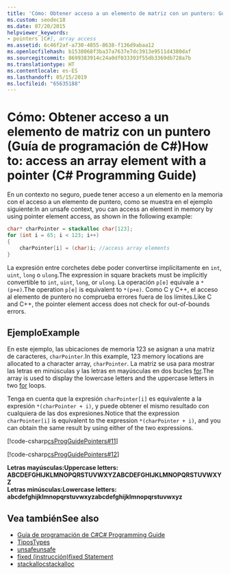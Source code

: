 ```yaml
---
title: 'Cómo: Obtener acceso a un elemento de matriz con un puntero: Guía de programación de C#'
ms.custom: seodec18
ms.date: 07/20/2015
helpviewer_keywords:
- pointers [C#], array access
ms.assetid: 6c46f2af-a730-4855-8638-f136d9abaa12
ms.openlocfilehash: b1538068f3ba37a7637e7dc3913e9511d4380daf
ms.sourcegitcommit: 8699383914c24a0df033393f55db3369db728a7b
ms.translationtype: HT
ms.contentlocale: es-ES
ms.lasthandoff: 05/15/2019
ms.locfileid: "65635188"
---
```

# <a name="how-to-access-an-array-element-with-a-pointer-c-programming-guide"></a><span data-ttu-id="92382-102">Cómo: Obtener acceso a un elemento de matriz con un puntero (Guía de programación de C#)</span><span class="sxs-lookup"><span data-stu-id="92382-102">How to: access an array element with a pointer (C# Programming Guide)</span></span>

<span data-ttu-id="92382-103">En un contexto no seguro, puede tener acceso a un elemento en la memoria con el acceso a un elemento de puntero, como se muestra en el ejemplo siguiente:</span><span class="sxs-lookup"><span data-stu-id="92382-103">In an unsafe context, you can access an element in memory by using pointer element access, as shown in the following example:</span></span>

```csharp
char* charPointer = stackalloc char[123];
for (int i = 65; i < 123; i++)
{
    charPointer[i] = (char)i; //access array elements
}
```

<span data-ttu-id="92382-104">La expresión entre corchetes debe poder convertirse implícitamente en `int`, `uint`, `long` o `ulong`.</span><span class="sxs-lookup"><span data-stu-id="92382-104">The expression in square brackets must be implicitly convertible to `int`, `uint`, `long`, or `ulong`.</span></span> <span data-ttu-id="92382-105">La operación `p[e]` equivale a `*(p+e)`.</span><span class="sxs-lookup"><span data-stu-id="92382-105">The operation `p[e]` is equivalent to `*(p+e)`.</span></span> <span data-ttu-id="92382-106">Como C y C++, el acceso al elemento de puntero no comprueba errores fuera de los límites.</span><span class="sxs-lookup"><span data-stu-id="92382-106">Like C and C++, the pointer element access does not check for out-of-bounds errors.</span></span>

## <a name="example"></a><span data-ttu-id="92382-107">Ejemplo</span><span class="sxs-lookup"><span data-stu-id="92382-107">Example</span></span>

<span data-ttu-id="92382-108">En este ejemplo, las ubicaciones de memoria 123 se asignan a una matriz de caracteres, `charPointer`.</span><span class="sxs-lookup"><span data-stu-id="92382-108">In this example, 123 memory locations are allocated to a character array, `charPointer`.</span></span> <span data-ttu-id="92382-109">La matriz se usa para mostrar las letras en minúsculas y las letras en mayúsculas en dos bucles [for](../../../csharp/language-reference/keywords/for.md).</span><span class="sxs-lookup"><span data-stu-id="92382-109">The array is used to display the lowercase letters and the uppercase letters in two [for](../../../csharp/language-reference/keywords/for.md) loops.</span></span>

<span data-ttu-id="92382-110">Tenga en cuenta que la expresión `charPointer[i]` es equivalente a la expresión `*(charPointer + i)`, y puede obtener el mismo resultado con cualquiera de las dos expresiones.</span><span class="sxs-lookup"><span data-stu-id="92382-110">Notice that the expression `charPointer[i]` is equivalent to the expression `*(charPointer + i)`, and you can obtain the same result by using either of the two expressions.</span></span>

 [!code-csharp[csProgGuidePointers#11](~/samples/snippets/csharp/VS_Snippets_VBCSharp/csProgGuidePointers/CS/Pointers2.cs#11)]

 [!code-csharp[csProgGuidePointers#12](~/samples/snippets/csharp/VS_Snippets_VBCSharp/csProgGuidePointers/CS/Pointers.cs#12)]

<span data-ttu-id="92382-111">**Letras mayúsculas:**</span><span class="sxs-lookup"><span data-stu-id="92382-111">**Uppercase letters:**</span></span>  
<span data-ttu-id="92382-112">**ABCDEFGHIJKLMNOPQRSTUVWXYZ**</span><span class="sxs-lookup"><span data-stu-id="92382-112">**ABCDEFGHIJKLMNOPQRSTUVWXYZ**</span></span>  
<span data-ttu-id="92382-113">**Letras minúsculas:**</span><span class="sxs-lookup"><span data-stu-id="92382-113">**Lowercase letters:**</span></span>  
<span data-ttu-id="92382-114">**abcdefghijklmnopqrstuvwxyz**</span><span class="sxs-lookup"><span data-stu-id="92382-114">**abcdefghijklmnopqrstuvwxyz**</span></span>  

## <a name="see-also"></a><span data-ttu-id="92382-115">Vea también</span><span class="sxs-lookup"><span data-stu-id="92382-115">See also</span></span>

- [<span data-ttu-id="92382-116">Guía de programación de C#</span><span class="sxs-lookup"><span data-stu-id="92382-116">C# Programming Guide</span></span>](../../../csharp/programming-guide/index.md)
- [<span data-ttu-id="92382-117">Tipos</span><span class="sxs-lookup"><span data-stu-id="92382-117">Types</span></span>](../../../csharp/language-reference/keywords/types.md)
- [<span data-ttu-id="92382-118">unsafe</span><span class="sxs-lookup"><span data-stu-id="92382-118">unsafe</span></span>](../../../csharp/language-reference/keywords/unsafe.md)
- [<span data-ttu-id="92382-119">fixed (instrucción)</span><span class="sxs-lookup"><span data-stu-id="92382-119">fixed Statement</span></span>](../../../csharp/language-reference/keywords/fixed-statement.md)
- [<span data-ttu-id="92382-120">stackalloc</span><span class="sxs-lookup"><span data-stu-id="92382-120">stackalloc</span></span>](../../../csharp/language-reference/keywords/stackalloc.md)
